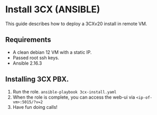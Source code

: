 # Install 3CX (ANSIBLE)
This guide describes how to deploy a 3CXv20 install in remote VM.

## Requirements
- A clean debian 12 VM with a static IP.
- Passed root ssh keys.
- Ansible 2.16.3


## Installing 3CX PBX.
1. Run the role. `ansible-playbook 3cx-install.yaml`
2. When the role is complete, you can access the web-ui via `<ip-of-vm>:5015/?v=2`
3. Have fun doing calls!
